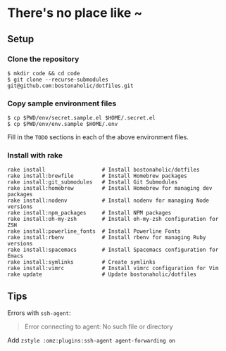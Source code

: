 # There's no place like ~

## Setup

### Clone the repository

```
$ mkdir code && cd code
$ git clone --recurse-submodules git@github.com:bostonaholic/dotfiles.git
```

### Copy sample environment files

```
$ cp $PWD/env/secret.sample.el $HOME/.secret.el
$ cp $PWD/env/env.sample $HOME/.env
```

Fill in the `TODO` sections in each of the above environment files.

### Install with rake

```
rake install                  # Install bostonaholic/dotfiles
rake install:brewfile         # Install Homebrew packages
rake install:git_submodules   # Install Git Submodules
rake install:homebrew         # Install Homebrew for managing dev packages
rake install:nodenv           # Install nodenv for managing Node versions
rake install:npm_packages     # Install NPM packages
rake install:oh-my-zsh        # Install oh-my-zsh configuration for ZSH
rake install:powerline_fonts  # Install Powerline Fonts
rake install:rbenv            # Install rbenv for managing Ruby versions
rake install:spacemacs        # Install Spacemacs configuration for Emacs
rake install:symlinks         # Create symlinks
rake install:vimrc            # Install vimrc configuration for Vim
rake update                   # Update bostonaholic/dotfiles
```

## Tips

Errors with `ssh-agent`:

> Error connecting to agent: No such file or directory

Add `zstyle :omz:plugins:ssh-agent agent-forwarding on`
